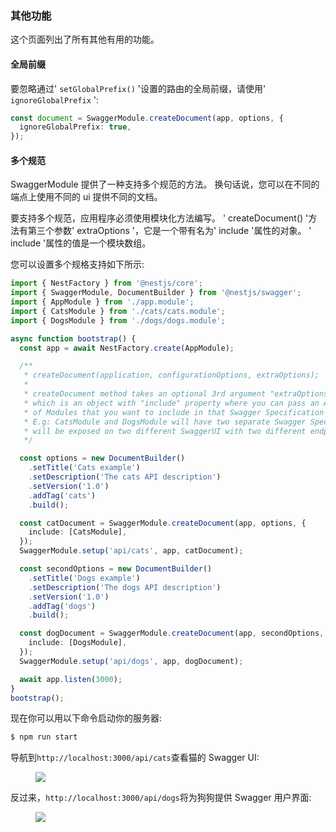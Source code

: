 ### 其他功能

这个页面列出了所有其他有用的功能。

#### 全局前缀

要忽略通过' `setGlobalPrefix()` '设置的路由的全局前缀，请使用' `ignoreGlobalPrefix` ':

```typescript
const document = SwaggerModule.createDocument(app, options, {
  ignoreGlobalPrefix: true,
});
```

#### 多个规范

SwaggerModule 提供了一种支持多个规范的方法。
换句话说，您可以在不同的端点上使用不同的 ui 提供不同的文档。

要支持多个规范，应用程序必须使用模块化方法编写。
' createDocument() '方法有第三个参数' extraOptions '，它是一个带有名为' include '属性的对象。
' include '属性的值是一个模块数组。

您可以设置多个规格支持如下所示:

```typescript
import { NestFactory } from '@nestjs/core';
import { SwaggerModule, DocumentBuilder } from '@nestjs/swagger';
import { AppModule } from './app.module';
import { CatsModule } from './cats/cats.module';
import { DogsModule } from './dogs/dogs.module';

async function bootstrap() {
  const app = await NestFactory.create(AppModule);

  /**
   * createDocument(application, configurationOptions, extraOptions);
   *
   * createDocument method takes an optional 3rd argument "extraOptions"
   * which is an object with "include" property where you can pass an Array
   * of Modules that you want to include in that Swagger Specification
   * E.g: CatsModule and DogsModule will have two separate Swagger Specifications which
   * will be exposed on two different SwaggerUI with two different endpoints.
   */

  const options = new DocumentBuilder()
    .setTitle('Cats example')
    .setDescription('The cats API description')
    .setVersion('1.0')
    .addTag('cats')
    .build();

  const catDocument = SwaggerModule.createDocument(app, options, {
    include: [CatsModule],
  });
  SwaggerModule.setup('api/cats', app, catDocument);

  const secondOptions = new DocumentBuilder()
    .setTitle('Dogs example')
    .setDescription('The dogs API description')
    .setVersion('1.0')
    .addTag('dogs')
    .build();

  const dogDocument = SwaggerModule.createDocument(app, secondOptions, {
    include: [DogsModule],
  });
  SwaggerModule.setup('api/dogs', app, dogDocument);

  await app.listen(3000);
}
bootstrap();
```

现在你可以用以下命令启动你的服务器:

```bash
$ npm run start
```

导航到`http://localhost:3000/api/cats`查看猫的 Swagger UI:

<figure><img src="/assets/swagger-cats.png" /></figure>

反过来，`http://localhost:3000/api/dogs`将为狗狗提供 Swagger 用户界面:

<figure><img src="/assets/swagger-dogs.png" /></figure>
